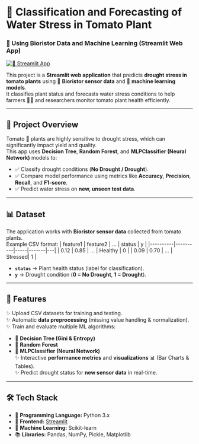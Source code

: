 
# 🌱 Classification and Forecasting of Water Stress in Tomato Plant  
### 🔬 Using Bioristor Data and Machine Learning (Streamlit Web App)

[![🚀 Streamlit App](https://img.shields.io/badge/Streamlit-Deployed-success?logo=streamlit&logoColor=white&color=ff4b4b)](https://classification-and-forecasting-of-water-stress-in-tomato-plant.streamlit.app/)

This project is a **Streamlit web application** that predicts **drought stress in tomato plants** using 🌿 **Bioristor sensor data** and 🤖 **machine learning models**.  
It classifies plant status and forecasts water stress conditions to help farmers 👩‍🌾 and researchers monitor tomato plant health efficiently.

---

## 🚀 Project Overview
Tomato 🍅 plants are highly sensitive to drought stress, which can significantly impact yield and quality.  
This app uses **Decision Tree**, **Random Forest**, and **MLPClassifier (Neural Network)** models to:
- ✅ Classify drought conditions (**No Drought / Drought**).
- ✅ Compare model performance using metrics like **Accuracy**, **Precision**, **Recall**, and **F1-score**.
- ✅ Predict water stress on **new, unseen test data**.

---

## 📊 Dataset
The application works with **Bioristor sensor data** collected from tomato plants.  
Example CSV format:
| feature1 | feature2 | ... | status | y |
|----------|----------|-----|-------|---|
| 0.12     | 0.85     | ... | Healthy | 0 |
| 0.09     | 0.70     | ... | Stressed| 1 |

- **`status`** → Plant health status (label for classification).  
- **`y`** → Drought condition (**0 = No Drought**, **1 = Drought**).  

---

## 🌟 Features
✨ Upload CSV datasets for training and testing.  
✨ Automatic **data preprocessing** (missing value handling & normalization).  
✨ Train and evaluate multiple ML algorithms:
   - 🌳 **Decision Tree (Gini & Entropy)**
   - 🌲 **Random Forest**
   - 🧠 **MLPClassifier (Neural Network)**  
✨ Interactive **performance metrics** and **visualizations** 📊 (Bar Charts & Tables).  
✨ Predict drought status for **new sensor data** in real-time.

---

## 🛠️ Tech Stack
- 🐍 **Programming Language:** Python 3.x  
- 🎯 **Frontend:** [Streamlit](https://streamlit.io/)  
- 🤖 **Machine Learning:** Scikit-learn  
- 📚 **Libraries:** Pandas, NumPy, Pickle, Matplotlib  

